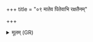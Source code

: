 +++
title = "०९ मातेव पितेवाभि रक्षतैनम्"

+++
<details><summary>मूलम् (GR)</summary>

मातेव पितेवाभि रक्षतैनं  
मुञ्चतैनं पर्य् अंहसः ॥
</details>